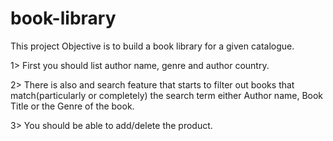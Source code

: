 # book-library

This project Objective is to build a book library for a given catalogue.

1> First you should list author name, genre and author country.

2> There is also and search feature that starts to filter out books that match(particularly or completely) the search term
either Author name, Book Title or the Genre of the book.

3> You should be able to add/delete the product.
